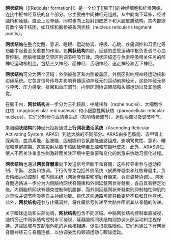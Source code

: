 **网状结构​**​（[[Reticular formation]]）是一个位于[[脑干]]的神经细胞和纤维网络，连接中枢神经系统的各个部分。它主要由中间神经元组成，从中脑向下延伸，经过脑桥和延髓，直至上段脊髓，同时也向上投射到皮质下和大脑皮质结构。其内部嵌有数个脑干核团，如红核和脑桥被盖网状核（nucleus reticularis tegmenti pontis）。

​**​网状结构​**​在整合觉醒、意识、睡眠、运动协调、呼吸、心跳、疼痛调控和习惯化等功能中起着至关重要的作用。在​**​网状结构​**​内部，延髓的血管运动中枢负责调节心血管控制，而脑桥延髓交界区则调节呼吸节律。网状区域还与负责呼吸相关任务的颅神经运动核相连，包括三叉神经、面神经、舌咽神经、迷走神经和舌下神经。

​**​网状结构​**​可分为两个区域：外侧被盖区和内侧被盖区。外侧区影响颅神经运动核和边缘系统。它包含信号传导并影响脊髓运动神经元的运动前神经元，这些神经元参与呼吸、压力感受、排尿和血压调节。内侧区则协调眼部和头部运动以及其他感觉。

在脑干内，​**​网状结构​**​进一步分为三列核群：中缝核群（raphe nuclei）、大细胞性红核（magnocellular red nucleus）和小细胞性网状核（parvocellular reticular nucleus）。它们分别参与血清素生成（影响情绪调节）、运动协调以及调节呼气。

来自​**​网状结构​**​的神经元投射通过​**​上行网状激活系统​**​（Ascending Reticular Activating System, ARAS）到达大脑的不同部分。ARAS由多巴胺能、去甲肾上腺素能、血清素能、组胺能、胆碱能和谷氨酸能通路组成，影响警觉性、意识、睡眠和觉醒周期。这些投射从脑干核团延伸至丘脑和前额叶皮质。此外，ARAS通过使人不再关注重复性刺激转而关注环境中更重要和变化的刺激来协助习惯化过程。

​**​网状结构​**​也通过​**​网状脊髓束​**​向下发送信号至脑干和脊髓，这些传导束参与运动控制、平衡、姿势和协调。下行传导束包括外侧系统（皮质脊髓束和红核脊髓束，负责精细运动控制）和内侧系统（网状脊髓束和前庭脊髓束，负责姿势协调）。网状脊髓通路进一步分为内侧脑桥网状脊髓束和外侧延髓网状脊髓束，各自具有特定功能。内侧脑桥网状脊髓束控制伸肌肌群，而外侧延髓网状脊髓束则抑制轴性伸肌的兴奋性并调节呼吸等自主神经功能。损伤这些通路可能导致姿势不稳和其他症状。此外，​**​网状结构​**​还参与疼痛调控，将疼痛信号传递至大脑并阻断其从脊髓的传递。

关于眼球运动和头部协调，​**​网状结构​**​包含不同区域。中脑网状结构控制垂直凝视，脑桥旁正中网状结构控制水平凝视，延髓脑桥网状结构则协调头部运动和注视保持。这些区域与支配眼外肌的运动核相连，促进扫视性眼动。它们也通过下行网状脊髓神经元与脊髓连接，以协调姿势和颈部运动与眼球运动。